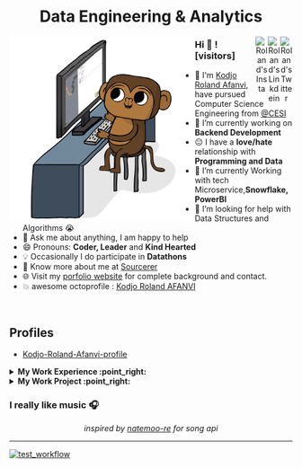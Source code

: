<div align='center'><h1> Data Engineering & Analytics </h1></div>
<div align="center">
<a href="https://x.com/Roland_16_" target="_blank" rel="nofollow"><img align="right" alt="Roland's Twitter" width="22px" src="https://img.icons8.com/color/48/000000/twitter--v2.png" /></a><a href="https://www.linkedin.com/in/afanvi-kodjo-roland-607a3b224/" target="_blank" rel="nofollow"><img align="right" alt="Roland's Linkdein" width="22px" src="https://img.icons8.com/color/48/000000/linkedin-2--v2.png" /></a><a href="https://www.instagram.com/" target="_blank" rel="nofollow"><img align="right" alt="Roland's Insta" width="22px" src="https://img.icons8.com/fluency/48/twitterx--v1.png" /></a>
</div>

<img src='https://github.com/keshavsingh4522/keshavsingh4522/blob/master/Assets/Monkey_Kid_Coding.gif' align='left'>

### Hi  👋  ![visitors]
- :school: I'm [Kodjo Roland Afanvi](https://#), have pursued Computer Science Engineering from <a href="https://nancy.cesi.fr/">@CESI  </a>
- 🔭 I’m currently working on  **Backend Development** 
- :neutral_face: I have a **love/hate** relationship with **Programming and Data**
- 🌱 I’m currently Working with tech Microservice,**Snowflake,PowerBI**
- 🤔 I’m looking for help with Data Structures and Algorithms 😭
- 💬 Ask me about anything, I am happy to help
- 😄 Pronouns: **Coder, Leader** and **Kind Hearted**
- :bulb: Occasionally I do participate in **Datathons**
- 👨 Know more about me at [Sourcerer](https://#) 
- 🌐 Visit my [porfolio website](https://#) for complete background and contact.
- :boom: awesome octoprofile : [Kodjo Roland AFANVI](https://myoctoprofile.vercel.app/RolandAfanvi)
<!-- - ⚡ Languages: **Python3 | SQL | HTML | CSS |** -->

<br />

## Profiles
- [Kodjo-Roland-Afanvi-profile](https://##)

<!-- start work experience section -->
<details>
<summary><b> My Work Experience :point_right: </b></summary>
<table>
  <thead>
    <tr>
      <th>Company</th>
      <th>Position</th>
      <th>Roles & responsibilities</th>
      <th>Duration</th>
    </tr>
  </thead>
  <tbody>
    <tr>
      <td><b><a href="https://www.pamline.fr/saint-gobain-pam">Saint Gobain PAM Canalisation</a> </b></td>
      <td>Data & Analytics - IT </td>
      <td>(Power BI & Snowflake) Data analysis</td>
      <td>Sept 2025 - Present</td>
    </tr>
     <tr>
      <td><b><a href="https://www.datathon.fr/">Datathon IA4care</a> </b></td>
      <td>Data science</td>
      <td>Data engineering & Web Developer -</td>
      <td> April 05th 2024, - April 07th 2024</td>
    </tr>
    <tr>
      <td><b><a href="https://www.premista.fr/">PREMISTA GROUP</a> </b></td>
      <td>Data science- IT</td>
      <td>Data scientist</td>
      <td>October 2023 - August 2024</td>
    </tr>

  </tbody>
</table>
</details>
<!-- end work experience section -->

<!-- start work project section -->
<details>
<summary><b> My Work Project :point_right:</b></summary>
<table>
  <thead>
    <tr>
      <th>Project Name</th>
      <th>Skills used</th>
      <th>Description</th>
    </tr>
  </thead>
  <tbody>
    <tr>
      <td><a href='https://github.com/RolandAfanvi/Portfolio'>Portfolio</a></td>
      <td>NextJS</td>
      <td>this is my personal Portfolio. It describe my personal skills and professional</td>
    </tr>
    <tr>
      <td><a href='https://github.com/RolandAfanvi/Chat-app'>Chat-App</a></td>
      <td>Html,Css, TypeScript, Node.js</td>
      <td>This project is a small web application for fun and learning languagues. It consist for two or many people to chat like Whatsapp et and social media ...</td>
    </tr>
    <tr>
      <td><a href="https://github.com/RolandAfanvi/Audio_video_player">Audio & Video Player</a></td>
      <td>C#</td>
      <td>Developping Software for playing audio and video content like VLC. $</td>
    </tr>
    <tr>
      <td><a href='https://github.com/RolandAfanvi/Bowling_Game'>Bowling Game</a></td>
      <td>Html,CSS,Javascript, THREE.js</td>
      <td>This is a Bowling Game with User interface developp during the second years of my bachelor degree</td>
    </tr>
    <tr>
      <td><a href='https://github.com/RolandAfanvi/MenuGUI'>MenuGUI</a></td>
      <td>Html,CSS,Javascript,THREE.js</td>
      <td> This is Menu GUI to control scene and camera in javascript. It is built in the first years of my bachelor degree</td>
    </tr>
    <tr>
      <td><a href="https://#">Jeu Memory</a></td>
      <td>Java, NetBeans</td>
      <td>It is Card Game developped in Java with Netbeans. All the cards are placed face down on a table. The goal is to find the pairs by not
      turning over only two cards at a time. Each player in turn turns over two cards of their choice. If he
      obtains the same patterns, he wins the pair then plays again. If he is wrong, he turns over both cards
      face down in exactly the same place and it's on to the next player. The winner is the one who has the
      no more cards.</td>
    </tr>
  
  </tbody>
</table>
</details>
<!-- end work project section -->





<!-- start dynamic Spotify songs API -->
### I really like music :headphones:



<p align="center">
  <!-- He came up with the idea of HOW to show React components as an image on a README.md and the now-playing component! -->
  <i>inspired by <a href="https://github.com/natemoo-re">natemoo-re</a> for song api</i>
</p>
<!-- end dynamic Spotify songs API -->

<!-- start footer section -->

****

<!--
[![Profile views](http://hits.dwyl.com/keshavsingh4522/keshavsingh4522.svg)](http://hits.dwyl.com/keshavsingh4522/keshavsingh4522) 
-->

[![test_workflow](https://github.com/keshavsingh4522/keshavsingh4522/actions/workflows/blank.yml/badge.svg)](https://github.com/keshavsingh4522/keshavsingh4522/actions/workflows/blank.yml)
